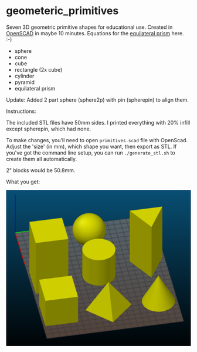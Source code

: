 # geometeric_primitives
Seven 3D geometric primitive shapes for educational use. Created in [OpenSCAD](http://openscad.org) in maybe 10 minutes. Equations for the [equilateral prism](https://rechneronline.de/pi/equilateral-triangle.php) here. :-) 

* sphere
* cone
* cube
* rectangle (2x cube)
* cylinder
* pyramid
* equilateral prism

Update: Added 2 part sphere (sphere2p) with pin (spherepin) to align them.

Instructions:

The included STL files have 50mm sides. I printed everything with 20% infill except spherepin, which had none.

To make changes, you'll need to open `primitives.scad` file with OpenScad. Adjust the 'size' (in mm), which shape you want, then export as STL. If you've got the command line setup, you can run `./generate_stl.sh` to create them all automatically.

2" blocks would be 50.8mm. 

What you get:

![](preview.png)
